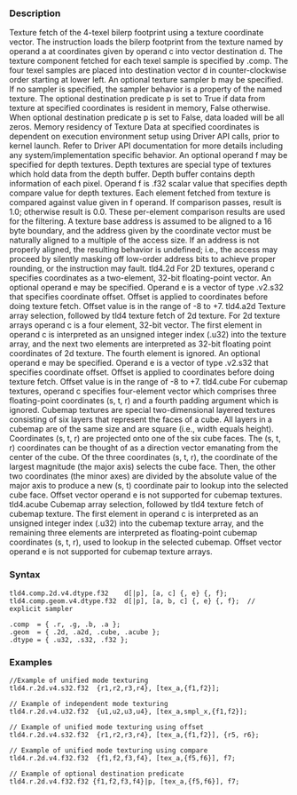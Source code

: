### Description

Texture fetch of the 4-texel bilerp footprint using a texture coordinate vector. The instruction
loads the bilerp footprint from the texture named by operand a at coordinates given by operand
c into vector destination d. The texture component fetched for each texel sample is
specified by .comp. The four texel samples are placed into destination vector d in
counter-clockwise order starting at lower left.
An optional texture sampler b may be specified. If no sampler is specified, the sampler behavior
is a property of the named texture.
The optional destination predicate p is set to True if data from texture at specified
coordinates is resident in memory, False otherwise. When optional destination predicate p is
set to False, data loaded will be all zeros. Memory residency of Texture Data at specified
coordinates is dependent on execution environment setup using Driver API calls, prior to kernel
launch. Refer to Driver API documentation for more details including any system/implementation
specific behavior.
An optional operand f may be specified for depth textures. Depth textures are special type of
textures which hold data from the depth buffer. Depth buffer contains depth information of each
pixel. Operand f is .f32 scalar value that specifies depth compare value for depth
textures. Each element fetched from texture is compared against value given in f operand. If
comparison passes, result is 1.0; otherwise result is 0.0. These per-element comparison results are
used for the filtering.
A texture base address is assumed to be aligned to a 16 byte boundary, and the address given by the
coordinate vector must be naturally aligned to a multiple of the access size. If an address is not
properly aligned, the resulting behavior is undefined; i.e., the access may proceed by silently
masking off low-order address bits to achieve proper rounding, or the instruction may fault.
tld4.2d
For 2D textures, operand c specifies coordinates as a two-element, 32-bit floating-point vector.
An optional operand e may be specified. Operand e is a vector of type .v2.s32 that
specifies coordinate offset. Offset is applied to coordinates before doing texture fetch. Offset
value is in the range of -8 to +7.
tld4.a2d
Texture array selection, followed by tld4 texture fetch of 2d texture. For 2d texture arrays
operand c is a four element, 32-bit vector. The first element in operand c is interpreted as an
unsigned integer index (.u32) into the texture array, and the next two elements are interpreted
as 32-bit floating point coordinates of 2d texture. The fourth element is ignored.
An optional operand e may be specified. Operand e is a vector of type .v2.s32 that
specifies coordinate offset. Offset is applied to coordinates before doing texture fetch. Offset
value is in the range of -8 to +7.
tld4.cube
For cubemap textures, operand c specifies four-element vector which comprises three
floating-point coordinates (s, t, r) and a fourth padding argument which is ignored.
Cubemap textures are special two-dimensional layered textures consisting of six layers that
represent the faces of a cube. All layers in a cubemap are of the same size and are square (i.e.,
width equals height).
Coordinates (s, t, r) are projected onto one of the six cube faces. The (s, t, r) coordinates can be
thought of as a direction vector emanating from the center of the cube. Of the three coordinates (s,
t, r), the coordinate of the largest magnitude (the major axis) selects the cube face. Then, the
other two coordinates (the minor axes) are divided by the absolute value of the major axis to
produce a new (s, t) coordinate pair to lookup into the selected cube face.
Offset vector operand e is not supported for cubemap textures.
tld4.acube
Cubemap array selection, followed by tld4 texture fetch of cubemap texture. The first element in
operand c is interpreted as an unsigned integer index (.u32) into the cubemap texture array,
and the remaining three elements are interpreted as floating-point cubemap coordinates (s, t, r),
used to lookup in the selected cubemap.
Offset vector operand e is not supported for cubemap texture arrays.

### Syntax

```
tld4.comp.2d.v4.dtype.f32    d[|p], [a, c] {, e} {, f};
tld4.comp.geom.v4.dtype.f32  d[|p], [a, b, c] {, e} {, f};  // explicit sampler

.comp  = { .r, .g, .b, .a };
.geom  = { .2d, .a2d, .cube, .acube };
.dtype = { .u32, .s32, .f32 };
```

### Examples

```
//Example of unified mode texturing
tld4.r.2d.v4.s32.f32  {r1,r2,r3,r4}, [tex_a,{f1,f2}];

// Example of independent mode texturing
tld4.r.2d.v4.u32.f32  {u1,u2,u3,u4}, [tex_a,smpl_x,{f1,f2}];

// Example of unified mode texturing using offset
tld4.r.2d.v4.s32.f32  {r1,r2,r3,r4}, [tex_a,{f1,f2}], {r5, r6};

// Example of unified mode texturing using compare
tld4.r.2d.v4.f32.f32  {f1,f2,f3,f4}, [tex_a,{f5,f6}], f7;

// Example of optional destination predicate
tld4.r.2d.v4.f32.f32 {f1,f2,f3,f4}|p, [tex_a,{f5,f6}], f7;
```

